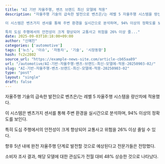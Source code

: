 ```yaml
---
title: "AI 기반 자율주행, 벤츠 브랜드 최신 모델에 적용"
description: "자율주행 기술의 급속한 발전으로 벤츠은/는 레벨 5 자율주행 시스템을 량산차에 적용했다.

이 시스템은 벤츠가지 센서를 통해 주변 환경을 실시간으로 분석하며, 94% 이상의 정확도를 보인다.

특히 도심 주행에서의 안전성이 크게 향상되어 교통사고 위험을 26% 이상 줄..."
date: 2025-09-03T10:18:00+09:00
author: "신예진"
categories: ['automotive']
tags: ['뉴스', '이슈', '자동차', '기술', '시장동향']
hash: fc2c2802
source_url: "https://example-news-site.com/article-cb65aa89"
url: "/automotive/AI-기반-자율주행-벤츠-브랜드-최신-모델에-적용-20250903-02/"
slug: "AI-기반-자율주행-벤츠-브랜드-최신-모델에-적용-20250903-02"
type: "post"
layout: "single"
draft: false
---
```


자율주행 기술의 급속한 발전으로 벤츠은/는 레벨 5 자율주행 시스템을 량산차에 적용했다.

이 시스템은 벤츠가지 센서를 통해 주변 환경을 실시간으로 분석하며, 94% 이상의 정확도를 보인다.

특히 도심 주행에서의 안전성이 크게 향상되어 교통사고 위험을 26% 이상 줄일 수 있다.

향후 5년 내에 완전 자율주행 단계로 발전할 것으로 예상된다고 전문가들은 전망했다.

소비자 조사 결과, 해당 모델에 대한 관심도가 전월 대비 48% 상승한 것으로 나타났다.